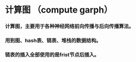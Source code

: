 <!--
 * @Author: zuweie jojoe.wei@gmail.com
 * @Date: 2024-09-02 13:52:46
 * @LastEditors: zuweie jojoe.wei@gmail.com
 * @LastEditTime: 2024-09-02 14:05:09
 * @FilePath: /boring-code/src/deep_learning/compute_garph/readme.md
 * @Description: 这是默认设置,请设置`customMade`, 打开koroFileHeader查看配置 进行设置: https://github.com/OBKoro1/koro1FileHeader/wiki/%E9%85%8D%E7%BD%AE
-->
# 计算图 （compute garph）
### 计算图，主要用于各种神经网络前向传播与后向传播算法。
### 用到图、hash表、链表、堆栈的数据结构。
### 链表的插入全部使用的是frist节点后插入。
